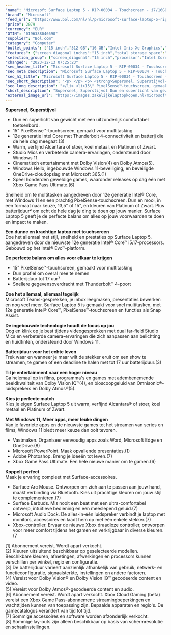 ```yaml
---
"name": "Microsoft Surface Laptop 5 - RIP-00034 - Touchscreen - i7/16GB/512GB Zwart - 15 inch"
"brand": "Microsoft"
"feed_url": "https://www.bol.com/nl/nl/p/microsoft-surface-laptop-5-rip-00034-touchscreen-i7-16gb-512gb-zwart-15-inch/9300000122121889"
"price": 2079
"currency": "EUR"
"GTIN": "0196388046690"
"supplier": "Bol.com"
"category": "Computer"
"bullet_points": ["15 inch","512 GB","16 GB","Intel Iris Xe Graphics","Windows"]
"features": {"screen_diagonal_inches":"15 inch","total_storage_space":"512 GB","memory_size":"16 GB","graphics_card":"Intel Iris Xe Graphics","operating_system":"Windows"}
"selection_group": {"screen_diagonal":"15 inch","processor":"Intel Core i5","changed_price_past_3_days":false,"product_family":"Surface Laptop 5"}
"changed": "2023-12-13 07:25:23"
"seo_header_title": "Microsoft Surface Laptop 5 - RIP-00034 - Touchscreen - i7/16GB/512GB Zwart - 15 inch"
"seo_meta_description": "Microsoft Surface Laptop 5 - RIP-00034 - Touchscreen - i7/16GB/512GB Zwart - 15 inch"
"seo_h1_title": "Microsoft Surface Laptop 5 - RIP-00034 - Touchscreen - i7/16GB/512GB Zwart - 15 inch"
"seo_short_description": "<p> </p> <p> <strong>Supersnel, Superstijvol</strong> </p> <ul> <li>Dun en superlicht van gewicht met een uitzonderlijk comfortabel toetsenbord."
"seo_long_description": "</li> <li>15\" PixelSense™-touchscreen, gemaakt voor multitasking</li> <li>12e generatie Intel Core met Thunderbolt 4-connectiviteit en batterij die de hele dag meegaat. (3)</li> <li>Warm, verfijnd Alcantara of stoer, koel metaal, en Platinum of Zwart. </li> <li>Studio Mics en verbeterde camera-ervaringen, ondersteund door Windows 11. </li> <li>Cinematisch entertainment met Dolby Vision(4) en Dolby Atmos(5). </li> <li>Windows Hello, ingebouwde Windows 11-beveiliging, en beveiligde OneDrive-cloudopslag met Microsoft 365. (1)</li> <li>Speel honderden geweldige games, waaronder releases op dag één met Xbox Game Pass Ultimate. (6)</li> </ul> <p> Snelheid om te multitasken aangedreven door 12e generatie Intel® Core, met Windows 11 en een prachtig PixelSense-touchscreen. Dun en mooi, in een formaat naar keuze, 13,5\" of 15\", en kleuren van Platinum of Zwart. Plus batterijduur² om echt de hele dag je ding te doen op jouw manier. Surface Laptop 5 geeft je de perfecte balans om alles op jouw voorwaarden te doen en impact te maken. </p> <p> <strong>Een dunne en krachtige laptop met touchscreen</strong><br />Doe het allemaal met stijl, snelheid en prestaties op Surface Laptop 5, aangedreven door de nieuwste 12e generatie Intel® Core™ i5/i7-processors. Gebouwd op het Intel® Evo™-platform.  </p> <p> <strong>De perfecte balans om alles voor elkaar te krijgen</strong> </p> <ul> <li>15\" PixelSense™-touchscreen, gemaakt voor multitasking</li> <li>Dun profiel om overal mee te nemen</li> <li>Batterijduur tot 17 uur³</li> <li>Snellere gegevensoverdracht met Thunderbolt™ 4-poort</li> </ul> <p> <strong>Doe het allemaal, allemaal tegelijk</strong><br />Microsoft Teams-gesprekken, je inbox leegmaken, presentaties bewerken en nog veel meer. Surface Laptop 5 is gemaakt voor snel multitasken, met 12e generatie Intel® Core™, PixelSense™-touchscreen en functies als Snap Assist. </p> <p> <strong>De ingebouwde technologie houdt de focus op jou</strong><br />Oog en klink op je best tijdens videogesprekken met dual far-field Studio Mics en verbeterde camera-ervaringen die zich aanpassen aan belichting en huidtinten, ondersteund door Windows 11. </p> <p> <strong>Batterijduur voor het echte leven</strong><br />Trek waar en wanneer je maar wilt de stekker eruit om een show te streamen, te gamen of een deadline te halen met tot 17 uur batterijduur. (3) </p> <p> <strong>Til je entertainment naar een hoger niveau</strong><br />Ga helemaal op in films, programma's en games met adembenemende beeldkwaliteit van Dolby Vision IQ™(4), en bioscoopgeluid van Omnisonic®-luidsprekers en Dolby Atmos®(5). </p> <p> <strong>Kies je perfecte match</strong><br />Kies je eigen Surface Laptop 5 uit warm, verfijnd Alcantara® of stoer, koel metaal en Platinum of Zwart.  </p> <p> <strong>Met Windows 11, Meer apps, meer leuke dingen</strong><br />Van je favoriete apps en de nieuwste games tot het streamen van series en films, Windows 11 biedt meer keuze dan ooit tevoren. </p> <ul> <li>Vastmaken. Organiseer eenvoudig apps zoals Word, Microsoft Edge en OneDrive. (8)</li> <li>Microsoft PowerPoint. Maak opvallende presentaties. (1)</li> <li>Adobe Photoshop. Breng je ideeën tot leven. (7)</li> <li>Xbox Game Pass Ultimate. Een hele nieuwe manier om te gamen. (6)</li> </ul> <p> <strong>Koppelt perfect</strong><br />Maak je ervaring compleet met Surface-accessoires. </p> <ul> <li>Surface Arc Mouse. Ontworpen om zich aan te passen aan jouw hand, maakt verbinding via Bluetooth. Kies uit prachtige kleuren om jouw stijl te complementeren. (7)</li> <li>Surface Earbuds. Mis nooit een beat met een ultra-comfortabel ontwerp, intuïtieve bediening en een meeslepend geluid. (7)</li> <li>Microsoft Audio Dock. De alles-in-één luidspreker verbindt je laptop met monitors, accessoires en laadt hem op met één enkele stekker. (7)</li> <li>Xbox-controller. Ervaar de nieuwe Xbox draadloze controller, ontworpen voor meer comfort tijdens het gamen en verkrijgbaar in diverse kleuren. (7</li> </ul> <p> [1] Abonnement vereist. Wordt apart verkocht. <br />[2] Kleuren uitsluitend beschikbaar op geselecteerde modellen. Beschikbare kleuren, afmetingen, afwerkingen en processors kunnen verschillen per winkel, regio en configuratie. <br />[3] De batterijduur varieert aanzienlijk afhankelijk van gebruik, netwerk- en functieconfiguratie, signaalsterkte, instellingen en andere factoren. <br />[4] Vereist voor Dolby Vision® en Dolby Vision IQ™ gecodeerde content en video. <br />[5] Vereist voor Dolby Atmos®-gecodeerde content en audio. <br />[6] Abonnement vereist. Wordt apart verkocht. Xbox Cloud Gaming (beta) vereist een Xbox Game Pass-abonnement: streamingbeperkingen en wachttijden kunnen van toepassing zijn. Bepaalde apparaten en regio's. De gamecatalogus verandert van tijd tot tijd. <br />[7] Sommige accessoires en software worden afzonderlijk verkocht. <br />[8] Sommige lay-outs zijn alleen beschikbaar op basis van schermresolutie en schaalinstellingen. </p> <p> </p>"
"short_description": "Supersnel, Superstijvol Dun en superlicht van gewicht met een uitzonderlijk comfortabel toetsenbord. 15\" PixelSense™-touchscreen, gemaakt voor multitasking 12e generatie Intel Core met Thunderbolt 4-connectiviteit en batterij die de hele dag meegaat.(3) Warm, verfijnd Alcantara of stoer, koel metaal, en Platinum of Zwart. Studio Mics en verbeterde camera-ervaringen, ondersteund door Windows 11. Cinematisch entertainment met Dolby Vision(4) en Dolby Atmos(5). Windows Hello, ingebouwde Windows 11-beveiliging, en beveiligde OneDrive-cloudopslag met Microsoft 365.(1) Speel honderden geweldige games, waaronder releases op dag één met Xbox Game Pass Ultimate.(6) Snelheid om te multitasken aangedreven door 12e generatie Intel® Core, met Windows 11 en een prachtig PixelSense-touchscreen. Dun en mooi, in een formaat naar keuze, 13,5\" of 15\", en kleuren van Platinum of Zwart. Plus batterijduur² om echt de hele dag je ding te doen op jouw manier. Surface Laptop 5 geeft je de perfecte balans om alles op jouw voorwaarden te doen en impact te maken. Een dunne en krachtige laptop met touchscreen Doe het allemaal met stijl, snelheid en prestaties op Surface Laptop 5, aangedreven door de nieuwste 12e generatie Intel® Core™ i5/i7-processors. Gebouwd op het Intel® Evo™-platform. De perfecte balans om alles voor elkaar te krijgen 15\" PixelSense™-touchscreen, gemaakt voor multitasking Dun profiel om overal mee te nemen Batterijduur tot 17 uur³ Snellere gegevensoverdracht met Thunderbolt™ 4-poort Doe het allemaal, allemaal tegelijk Microsoft Teams-gesprekken, je inbox leegmaken, presentaties bewerken en nog veel meer. Surface Laptop 5 is gemaakt voor snel multitasken, met 12e generatie Intel® Core™, PixelSense™-touchscreen en functies als Snap Assist. De ingebouwde technologie houdt de focus op jou Oog en klink op je best tijdens videogesprekken met dual far-field Studio Mics en verbeterde camera-ervaringen die zich aanpassen aan belichting en huidtinten, ondersteund door Windows 11. Batterijduur voor het echte leven Trek waar en wanneer je maar wilt de stekker eruit om een show te streamen, te gamen of een deadline te halen met tot 17 uur batterijduur.(3) Til je entertainment naar een hoger niveau Ga helemaal op in films, programma's en games met adembenemende beeldkwaliteit van Dolby Vision IQ™(4), en bioscoopgeluid van Omnisonic®-luidsprekers en Dolby Atmos®(5). Kies je perfecte match Kies je eigen Surface Laptop 5 uit warm, verfijnd Alcantara® of stoer, koel metaal en Platinum of Zwart. Met Windows 11, Meer apps, meer leuke dingen Van je favoriete apps en de nieuwste games tot het streamen van series en films, Windows 11 biedt meer keuze dan ooit tevoren. Vastmaken. Organiseer eenvoudig apps zoals Word, Microsoft Edge en OneDrive.(8) Microsoft PowerPoint. Maak opvallende presentaties.(1) Adobe Photoshop. Breng je ideeën tot leven.(7) Xbox Game Pass Ultimate. Een hele nieuwe manier om te gamen.(6) Koppelt perfect Maak je ervaring compleet met Surface-accessoires. Surface Arc Mouse. Ontworpen om zich aan te passen aan jouw hand, maakt verbinding via Bluetooth. Kies uit prachtige kleuren om jouw stijl te complementeren.(7) Surface Earbuds. Mis nooit een beat met een ultra-comfortabel ontwerp, intuïtieve bediening en een meeslepend geluid.(7) Microsoft Audio Dock. De alles-in-één luidspreker verbindt je laptop met monitors, accessoires en laadt hem op met één enkele stekker.(7) Xbox-controller. Ervaar de nieuwe Xbox draadloze controller, ontworpen voor meer comfort tijdens het gamen en verkrijgbaar in diverse kleuren.(7 [1] Abonnement vereist. Wordt apart verkocht. [2] Kleuren uitsluitend beschikbaar op geselecteerde modellen. Beschikbare kleuren, afmetingen, afwerkingen en processors kunnen verschillen per winkel, regio en configuratie. [3] De batterijduur varieert aanzienlijk afhankelijk van gebruik, netwerk- en functieconfiguratie, signaalsterkte, instellingen en andere factoren. [4] Vereist voor Dolby Vision® en Dolby Vision IQ™ gecodeerde content en video. [5] Vereist voor Dolby Atmos®-gecodeerde content en audio. [6] Abonnement vereist. Wordt apart verkocht. Xbox Cloud Gaming (beta) vereist een Xbox Game Pass-abonnement: streamingbeperkingen en wachttijden kunnen van toepassing zijn. Bepaalde apparaten en regio's. De gamecatalogus verandert van tijd tot tijd. [7] Sommige accessoires en software worden afzonderlijk verkocht. [8] Sommige lay-outs zijn alleen beschikbaar op basis van schermresolutie en schaalinstellingen."
"external_image_url": "https://images.zakelijkelaptopkopen.nl/microsoft-surface-laptop-5-rip-00034-touchscreen-i7-16gb-512gb-zwart-15-inch.webp"
---
```


<p>  </p> <p> <strong>Supersnel, Superstijvol</strong> </p> <ul> <li>Dun en superlicht van gewicht met een uitzonderlijk comfortabel toetsenbord. </li> <li>15" PixelSense™-touchscreen, gemaakt voor multitasking</li> <li>12e generatie Intel Core met Thunderbolt 4-connectiviteit en batterij die de hele dag meegaat.(3)</li> <li>Warm, verfijnd Alcantara of stoer, koel metaal, en Platinum of Zwart.</li> <li>Studio Mics en verbeterde camera-ervaringen, ondersteund door Windows 11.</li> <li>Cinematisch entertainment met Dolby Vision(4) en Dolby Atmos(5).</li> <li>Windows Hello, ingebouwde Windows 11-beveiliging, en beveiligde OneDrive-cloudopslag met Microsoft 365.(1)</li> <li>Speel honderden geweldige games, waaronder releases op dag één met Xbox Game Pass Ultimate.(6)</li> </ul> <p> Snelheid om te multitasken aangedreven door 12e generatie Intel® Core, met Windows 11 en een prachtig PixelSense-touchscreen. Dun en mooi, in een formaat naar keuze, 13,5" of 15", en kleuren van Platinum of Zwart. Plus batterijduur² om echt de hele dag je ding te doen op jouw manier. Surface Laptop 5 geeft je de perfecte balans om alles op jouw voorwaarden te doen en impact te maken. </p> <p> <strong>Een dunne en krachtige laptop met touchscreen</strong><br />Doe het allemaal met stijl, snelheid en prestaties op Surface Laptop 5, aangedreven door de nieuwste 12e generatie Intel® Core™ i5/i7-processors. Gebouwd op het Intel® Evo™-platform.  </p> <p> <strong>De perfecte balans om alles voor elkaar te krijgen</strong> </p> <ul> <li>15" PixelSense™-touchscreen, gemaakt voor multitasking</li> <li>Dun profiel om overal mee te nemen</li> <li>Batterijduur tot 17 uur³</li> <li>Snellere gegevensoverdracht met Thunderbolt™ 4-poort</li> </ul> <p> <strong>Doe het allemaal, allemaal tegelijk</strong><br />Microsoft Teams-gesprekken, je inbox leegmaken, presentaties bewerken en nog veel meer. Surface Laptop 5 is gemaakt voor snel multitasken, met 12e generatie Intel® Core™, PixelSense™-touchscreen en functies als Snap Assist. </p> <p> <strong>De ingebouwde technologie houdt de focus op jou</strong><br />Oog en klink op je best tijdens videogesprekken met dual far-field Studio Mics en verbeterde camera-ervaringen die zich aanpassen aan belichting en huidtinten, ondersteund door Windows 11. </p> <p> <strong>Batterijduur voor het echte leven</strong><br />Trek waar en wanneer je maar wilt de stekker eruit om een show te streamen, te gamen of een deadline te halen met tot 17 uur batterijduur.(3) </p> <p> <strong>Til je entertainment naar een hoger niveau</strong><br />Ga helemaal op in films, programma's en games met adembenemende beeldkwaliteit van Dolby Vision IQ™(4), en bioscoopgeluid van Omnisonic®-luidsprekers en Dolby Atmos®(5). </p> <p> <strong>Kies je perfecte match</strong><br />Kies je eigen Surface Laptop 5 uit warm, verfijnd Alcantara® of stoer, koel metaal en Platinum of Zwart.  </p> <p> <strong>Met Windows 11, Meer apps, meer leuke dingen</strong><br />Van je favoriete apps en de nieuwste games tot het streamen van series en films, Windows 11 biedt meer keuze dan ooit tevoren. </p> <ul> <li>Vastmaken. Organiseer eenvoudig apps zoals Word, Microsoft Edge en OneDrive.(8)</li> <li>Microsoft PowerPoint. Maak opvallende presentaties.(1)</li> <li>Adobe Photoshop. Breng je ideeën tot leven.(7)</li> <li>Xbox Game Pass Ultimate. Een hele nieuwe manier om te gamen.(6)</li> </ul> <p> <strong>Koppelt perfect</strong><br />Maak je ervaring compleet met Surface-accessoires. </p> <ul> <li>Surface Arc Mouse. Ontworpen om zich aan te passen aan jouw hand, maakt verbinding via Bluetooth. Kies uit prachtige kleuren om jouw stijl te complementeren.(7)</li> <li>Surface Earbuds. Mis nooit een beat met een ultra-comfortabel ontwerp, intuïtieve bediening en een meeslepend geluid.(7)</li> <li>Microsoft Audio Dock. De alles-in-één luidspreker verbindt je laptop met monitors, accessoires en laadt hem op met één enkele stekker.(7)</li> <li>Xbox-controller. Ervaar de nieuwe Xbox draadloze controller, ontworpen voor meer comfort tijdens het gamen en verkrijgbaar in diverse kleuren.(7</li> </ul> <p> [1] Abonnement vereist. Wordt apart verkocht.<br />[2] Kleuren uitsluitend beschikbaar op geselecteerde modellen. Beschikbare kleuren, afmetingen, afwerkingen en processors kunnen verschillen per winkel, regio en configuratie.<br />[3] De batterijduur varieert aanzienlijk afhankelijk van gebruik, netwerk- en functieconfiguratie, signaalsterkte, instellingen en andere factoren.<br />[4] Vereist voor Dolby Vision® en Dolby Vision IQ™ gecodeerde content en video.<br />[5] Vereist voor Dolby Atmos®-gecodeerde content en audio.<br />[6] Abonnement vereist. Wordt apart verkocht. Xbox Cloud Gaming (beta) vereist een Xbox Game Pass-abonnement: streamingbeperkingen en wachttijden kunnen van toepassing zijn. Bepaalde apparaten en regio's. De gamecatalogus verandert van tijd tot tijd.<br />[7] Sommige accessoires en software worden afzonderlijk verkocht.<br />[8] Sommige lay-outs zijn alleen beschikbaar op basis van schermresolutie en schaalinstellingen. </p> <p>  </p>